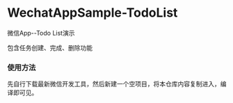 # WechatAppSample-TodoList
微信App--Todo List演示

包含任务创建、完成、删除功能

### 使用方法
先自行下载最新微信开发工具，然后新建一个空项目，将本仓库内容复制进入，编译即可见。

